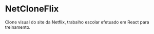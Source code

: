 # NetCloneFlix
Clone visual do site da Netflix, trabalho escolar efetuado em React para treinamento.

